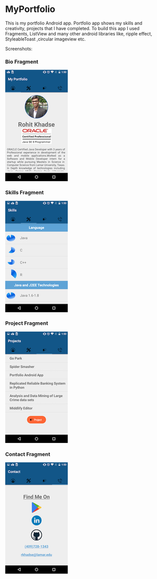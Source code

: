 # MyPortfolio
This is my portfolio Android app.
Portfolio app shows my skills and creativity, projects that I have completed.
To build this app I used Fragments, ListView and many other android libraries like,
ripple effect, StyleableToast ,circular imageview etc.

Screenshots:
### Bio Fragment
<img src = "/Screenshots/Portfolio%201.png" width="200">

### Skills Fragment
<img src = "/Screenshots/Portfolio%202.png" width="200">

### Project Fragment
<img src = "/Screenshots/Portfolio%203.png" width="200">

### Contact Fragment
<img src = "/Screenshots/Portfolio%204.png" width="200">

